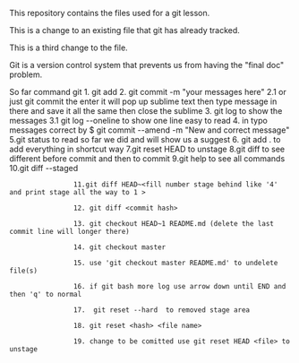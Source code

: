  This repository contains the files used for a git lesson.

 This is a change to an existing file that git has already tracked.

 This is a third change to the file.

 Git is a version control system that prevents us from having the "final doc" problem.

 So far command git 1. git add <filename>
 					2. git commit -m "your messages here"
 					2.1 or just git commit the enter it will pop up sublime text then type message in there and save it all the same then close the sublime 
 					3. git log  to show the messages
 					3.1 git log --oneline to show one line  easy to read
 					4. in typo messages correct by 
 						$ git commit --amend -m "New and correct message"
 					5.git status to read so far we did and will show us a suggest
 					6. git add .  to add everything in shortcut way
 					7.git reset HEAD <file> to unstage
 					8.git diff to see different before commit and then to commit 
 					9.git help to see all commands
 					10.git diff --staged

 					11.git diff HEAD~<fill number stage behind like '4' and print stage all the way to 1 >

 					12. git diff <commit hash>

 					13. git checkout HEAD~1 README.md (delete the last commit line will longer there)

 					14. git checkout master

 					15. use 'git checkout master README.md' to undelete file(s)

 					16. if git bash more log use arrow down until END and then 'q' to normal
 
 					17.  git reset --hard  to removed stage area 

 					18. git reset <hash> <file name>

 					19. change to be comitted use git reset HEAD <file> to unstage 
 